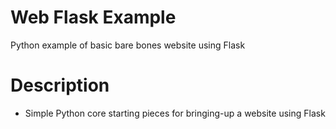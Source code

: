 # Web Flask Example
Python example of basic bare bones website using Flask

# Description

- Simple Python core starting pieces for bringing-up a website using Flask